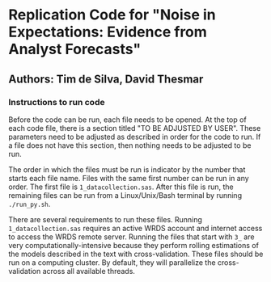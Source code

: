 # Replication Code for "Noise in Expectations: Evidence from Analyst Forecasts"
## Authors: Tim de Silva, David Thesmar

### Instructions to run code

Before the code can be run, each file needs to be opened. At the top of each code file, there is a section titled "TO BE ADJUSTED BY USER". These parameters need to be adjusted as described in order for the code to run. If a file does not have this section, then nothing needs to be adjusted to be run.

The order in which the files must be run is indicator by the number that starts each file name. Files with the same first number can be run in any order. The first file is `1_datacollection.sas`. After this file is run, the remaining files can be run from a Linux/Unix/Bash terminal by running `./run_py.sh`.

There are several requirements to run these files. Running `1_datacollection.sas` requires an active WRDS account and internet access to access the WRDS remote server. Running the files that start with `3_` are very computationally-intensive because they perform rolling estimations of the models described in the text with cross-validation. These files should be run on a computing cluster. By default, they will parallelize the cross-validation across all available threads.
